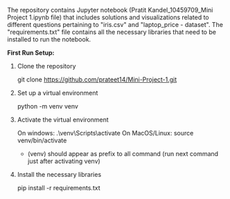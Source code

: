 The repository contains Jupyter notebook (Pratit Kandel_10459709_Mini Project 1.ipynb file) that includes solutions and visualizations related to different questions pertaining to "iris.csv" and "laptop_price - dataset". The "requirements.txt" file contains all the necessary libraries that need to be installed to run the notebook.

**First Run Setup:**

1. Clone the repository
   
   git clone https://github.com/prateet14/Mini-Project-1.git

3. Set up a virtual environment
   
   python -m venv venv

5. Activate the virtual environment
   
   On windows: .\venv\Scripts\activate
   On MacOS/Linux: source venv/bin/activate
   
   + (venv) should appear as prefix to all command (run next command just after activating venv)
  
7. Install the necessary libraries
   
   pip install -r requirements.txt
